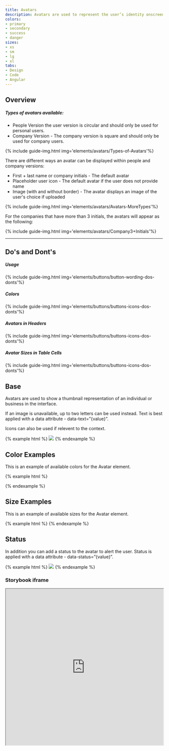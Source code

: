 ```yaml
---
title: Avatars
description: Avatars are used to represent the user’s identity onscreen with simple visuals/designs or to provide a placeholder identity for users who haven’t uploaded their own personal representation.
colors:
- primary
- secondary
- success
- danger
sizes:
- xs
- sm
- lg
- xl
tabs:
- Design
- Code 
- Angular
---
```


<div id="design" class="docs-tabs-content" markdown="1">

## Overview

##### Types of avatars available:

- People Version the user version is circular and should only be used for personal users.
- Company Version - The company version is square and should only be used for company users.

{% include guide-img.html img='elements/avatars/Types-of-Avatars'%} 

There are different ways an avatar can be displayed within people  and company versions:

- First + last name or company initials - The default avatar 
- Placeholder user icon - The default avatar if the user does not provide name
- Image (with and without border) - The avatar displays an image of the user's choice if uploaded

{% include guide-img.html img='elements/avatars/Avatars-MoreTypes'%} 

For the companies that have more than 3 initials, the avatars will appear as the following:

{% include guide-img.html img='elements/avatars/Company3+Initials'%} 

<hr>

## Do's and Dont's

##### Usage
{% include guide-img.html img='elements/buttons/button-wording-dos-donts'%} 

##### Colors
{% include guide-img.html img='elements/buttons/buttons-icons-dos-donts'%}

##### Avatars in Headers
{% include guide-img.html img='elements/buttons/buttons-icons-dos-donts'%}

##### Avatar Sizes in Table Cells
{% include guide-img.html img='elements/buttons/buttons-icons-dos-donts'%}

</div>

<div id="code" class="docs-tabs-content" markdown="1">

## Base
Avatars are used to show a thumbnail representation of an individual or business in the interface.

If an image is unavailable, up to two letters can be used instead. Text is best applied with a data attribute - data-text=”{value}”.

Icons can also be used if relevent to the context.

{% example html %}
<span class="c-avatar" >
  <img src="https://unsplash.it/200?image=1027">
</span>
<span class="c-avatar c-avatar-primary">
<i class="fas fa-cloud-download"></i>
</span>
<span class="c-avatar c-avatar-secondary" data-text="AB"></span>
{% endexample %}

## Color Examples
This is an example of available colors for the Avatar element.

{% example html %}
<span class="c-avatar c-avatar-primary" data-text="AB"></span>

<span class="c-avatar c-avatar-secondary" data-text="AB"></span>

<span class="c-avatar c-avatar-success" data-text="AB"></span>

<span class="c-avatar c-avatar-warning" data-text="AB"></span>

<span class="c-avatar c-avatar-danger" data-text="AB"></span>
{% endexample %}

## Size Examples
This is an example of available sizes for the Avatar element.

{% example html %}
<span class="c-avatar c-avatar-primary c-avatar-sm" data-text="AB"></span>
<span class="c-avatar c-avatar-primary c-avatar-md" data-text="AB"></span>
<span class="c-avatar c-avatar-primary c-avatar-lg" data-text="AB"></span>
<span class="c-avatar c-avatar-primary c-avatar-xl" data-text="AB"></span>
{% endexample %}

## Status
In addition you can add a status to the avatar to alert the user. Status is applied with a data attribute - data-status=”{value}”.

{% example html %}
<span class="c-avatar" data-status="success">
  <img src="https://unsplash.it/200?image=1011">
</span>
<span class="c-avatar c-avatar-primary" data-status="success">
  <i class="fas fa-cloud-download"></i>
</span>
<span class="c-avatar c-avatar-secondary" data-text="CD" data-status="primary"></span>
<span class="c-avatar c-avatar-success" data-text="EF" data-status="danger"></span>
<span class="c-avatar c-avatar-danger" data-text="GH" data-status="warning"></span>
<span class="c-avatar c-avatar-warning" data-text="HI" data-status="success"></span>
{% endexample %}


</div>

<div id="angular" class="docs-tabs-content" markdown="1">

### Storybook iframe
<iframe title="storybook" width="100%" height="500px" src="https://pages.code.ipreo.com/josh-easter/storybook-demo/?path=/story/basic-elements--avatar&full=0&addons=1&stories=0&panelRight=0&addonPanel=storybooks%2Fstorybook-addon-knobs"></iframe>

</div>

